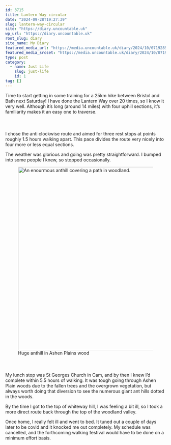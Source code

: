 ```yaml
---
id: 3715
title: Lantern Way circular
date: "2024-09-28T19:27:39"
slug: lantern-way-circular
site: "https://diary.uncountable.uk"
wp_url: "https://diary.uncountable.uk"
root_slug: diary
site_name: My Diary
featured_media_url: "https://media.uncountable.uk/diary/2024/10/07192853/IMG20240928115205.webp"
featured_media_srcset: "https://media.uncountable.uk/diary/2024/10/07192853/IMG20240928115205-300x163.webp 300w, https://media.uncountable.uk/diary/2024/10/07192853/IMG20240928115205-1024x555.webp 1024w, https://media.uncountable.uk/diary/2024/10/07192853/IMG20240928115205-150x150.webp 150w, https://media.uncountable.uk/diary/2024/10/07192853/IMG20240928115205-640x347.webp 640w, https://media.uncountable.uk/diary/2024/10/07192853/IMG20240928115205.webp 2000w"
type: post
category:
  - name: Just Life
    slug: just-life
    id: 1
tag: []
---
```



<p>Time to start getting in some training for a 25km hike between Bristol and Bath next Saturday!  I have done the Lantern Way over 20 times, so I know it very well.  Although it&#8217;s long (around 14 miles) with four uphill sections, it&#8217;s familiarity makes it an easy one to traverse.</p>


<style>.kb-row-layout-id3715_ebd363-64 > .kt-row-column-wrap{align-content:start;}:where(.kb-row-layout-id3715_ebd363-64 > .kt-row-column-wrap) > .wp-block-kadence-column{justify-content:start;}.kb-row-layout-id3715_ebd363-64 > .kt-row-column-wrap{column-gap:var(--global-kb-gap-md, 2rem);row-gap:var(--global-kb-gap-md, 2rem);padding-top:var(--global-kb-spacing-sm, 1.5rem);padding-bottom:var(--global-kb-spacing-sm, 1.5rem);grid-template-columns:repeat(2, minmax(0, 1fr));}.kb-row-layout-id3715_ebd363-64 > .kt-row-layout-overlay{opacity:0.30;}@media all and (max-width: 1024px){.kb-row-layout-id3715_ebd363-64 > .kt-row-column-wrap{grid-template-columns:repeat(2, minmax(0, 1fr));}}@media all and (max-width: 767px){.kb-row-layout-id3715_ebd363-64 > .kt-row-column-wrap{grid-template-columns:minmax(0, 1fr);}.kb-row-layout-id3715_ebd363-64 > .kt-row-column-wrap > .wp-block-kadence-column:nth-of-type(1){order:2;}.kb-row-layout-id3715_ebd363-64 > .kt-row-column-wrap > .wp-block-kadence-column:nth-of-type(2){order:1;}.kb-row-layout-id3715_ebd363-64 > .kt-row-column-wrap > .wp-block-kadence-column:nth-of-type(3){order:12;}.kb-row-layout-id3715_ebd363-64 > .kt-row-column-wrap > .wp-block-kadence-column:nth-of-type(4){order:11;}.kb-row-layout-id3715_ebd363-64 > .kt-row-column-wrap > .wp-block-kadence-column:nth-of-type(5){order:22;}.kb-row-layout-id3715_ebd363-64 > .kt-row-column-wrap > .wp-block-kadence-column:nth-of-type(6){order:21;}.kb-row-layout-id3715_ebd363-64 > .kt-row-column-wrap > .wp-block-kadence-column:nth-of-type(7){order:32;}.kb-row-layout-id3715_ebd363-64 > .kt-row-column-wrap > .wp-block-kadence-column:nth-of-type(8){order:31;}}</style><div class="kb-row-layout-wrap kb-row-layout-id3715_ebd363-64 alignnone wp-block-kadence-rowlayout"><div class="kt-row-column-wrap kt-has-2-columns kt-row-layout-equal kt-tab-layout-inherit kt-mobile-layout-row kt-row-valign-top">
<style>.kadence-column3715_0e5e1d-00 > .kt-inside-inner-col,.kadence-column3715_0e5e1d-00 > .kt-inside-inner-col:before{border-top-left-radius:0px;border-top-right-radius:0px;border-bottom-right-radius:0px;border-bottom-left-radius:0px;}.kadence-column3715_0e5e1d-00 > .kt-inside-inner-col{column-gap:var(--global-kb-gap-sm, 1rem);}.kadence-column3715_0e5e1d-00 > .kt-inside-inner-col{flex-direction:column;}.kadence-column3715_0e5e1d-00 > .kt-inside-inner-col > .aligncenter{width:100%;}.kadence-column3715_0e5e1d-00 > .kt-inside-inner-col:before{opacity:0.3;}.kadence-column3715_0e5e1d-00{position:relative;}@media all and (max-width: 1024px){.kadence-column3715_0e5e1d-00 > .kt-inside-inner-col{flex-direction:column;justify-content:center;}}@media all and (max-width: 767px){.kadence-column3715_0e5e1d-00 > .kt-inside-inner-col{flex-direction:column;justify-content:center;}}</style>
<div class="wp-block-kadence-column kadence-column3715_0e5e1d-00"><div class="kt-inside-inner-col">
<p>I chose the anti clockwise route and aimed for three rest stops at points roughly 1.5 hours walking apart.  This pace divides the route very nicely into four more or less equal sections.</p>



<p>The weather was glorious and going was pretty straightforward.  I bumped into some people I knew, so stopped occasionally.</p>
</div></div>


<style>.kadence-column3715_6163ed-62 > .kt-inside-inner-col,.kadence-column3715_6163ed-62 > .kt-inside-inner-col:before{border-top-left-radius:0px;border-top-right-radius:0px;border-bottom-right-radius:0px;border-bottom-left-radius:0px;}.kadence-column3715_6163ed-62 > .kt-inside-inner-col{column-gap:var(--global-kb-gap-sm, 1rem);}.kadence-column3715_6163ed-62 > .kt-inside-inner-col{flex-direction:column;}.kadence-column3715_6163ed-62 > .kt-inside-inner-col > .aligncenter{width:100%;}.kadence-column3715_6163ed-62 > .kt-inside-inner-col:before{opacity:0.3;}.kadence-column3715_6163ed-62{position:relative;}@media all and (max-width: 1024px){.kadence-column3715_6163ed-62 > .kt-inside-inner-col{flex-direction:column;justify-content:center;}}@media all and (max-width: 767px){.kadence-column3715_6163ed-62 > .kt-inside-inner-col{flex-direction:column;justify-content:center;}}</style>
<div class="wp-block-kadence-column kadence-column3715_6163ed-62"><div class="kt-inside-inner-col">
<figure class="wp-block-image size-large"><img loading="lazy" decoding="async" width="1024" height="576" src="https://media.uncountable.uk/diary/2024/10/07192852/IMG20240928141231-1024x576.webp" alt="An enourmous anthill covering a path in woodland." class="wp-image-3724" srcset="https://media.uncountable.uk/diary/2024/10/07192852/IMG20240928141231-1024x576.webp 1024w, https://media.uncountable.uk/diary/2024/10/07192852/IMG20240928141231-300x169.webp 300w, https://media.uncountable.uk/diary/2024/10/07192852/IMG20240928141231-640x360.webp 640w, https://media.uncountable.uk/diary/2024/10/07192852/IMG20240928141231.webp 2000w" sizes="auto, (max-width: 1024px) 100vw, 1024px" /><figcaption class="wp-element-caption">Huge anthill in Ashen Plains wood</figcaption></figure>
</div></div>

</div></div>


<p>My lunch stop was St Georges Church in Cam, and by then I knew I&#8217;d complete within 5.5 hours of walking.  It was tough going through Ashen Plain woods due to the fallen trees and the overgrown vegetation, but always worth doing that diversion to see the numerous giant ant hills dotted in the woods.</p>



<p>By the time I got to the top of whiteway hill, I was feeling a bit ill, so I took a more direct route back through the top of the woodland valley.</p>



<p>Once home, I really felt ill and went to bed.  It tuned out a couple of days later to be covid and it knocked me out completely.  My schedule was cancelled, and the forthcoming walking festival would have to be done on a minimum effort basis.</p>
